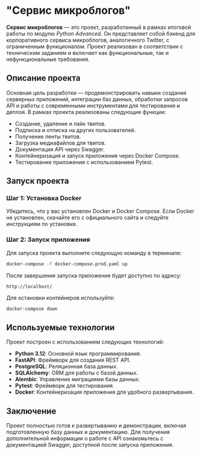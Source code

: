 # "Сервис микроблогов"

**Сервис микроблогов** — это проект, разработанный в рамках итоговой работы по модулю *Python Advanced*. Он представляет собой бэкенд для корпоративного сервиса микроблогов, аналогичного Twitter, с ограниченным функционалом. Проект реализован в соответствии с техническим заданием и включает как функциональные, так и нефункциональные требования.

## Описание проекта

Основная цель разработки — продемонстрировать навыки создания серверных приложений, интеграции баз данных, обработки запросов API и работы с современными инструментами для тестирования и деплоя. В рамках проекта реализованы следующие функции:

- Создание, удаление и лайк твитов.
- Подписка и отписка на других пользователей.
- Получение ленты твитов.
- Загрузка медиафайлов для твитов.
- Документация API через Swagger.
- Контейнеризация и запуск приложения через Docker Compose.
- Тестирование приложения с использованием Pytest.

## Запуск проекта

### Шаг 1: Установка Docker

Убедитесь, что у вас установлен Docker и Docker Compose. Если Docker не установлен, скачайте его с официального сайта и следуйте инструкциям по установке.

### Шаг 2: Запуск приложения

Для запуска проекта выполните следующую команду в терминале:

```bash
docker-compose -f docker-compose.prod.yaml up
```

После завершения запуска приложение будет доступно по адресу:

```
http://localhost/
```

Для остановки контейнеров используйте:

```bash
docker-compose down
```

## Используемые технологии

Проект построен с использованием следующих технологий:

- **Python 3.12**: Основной язык программирования.
- **FastAPI**: Фреймворк для создания REST API.
- **PostgreSQL**: Реляционная база данных.
- **SQLAlchemy**: ORM для работы с базой данных.
- **Alembic**: Управление миграциями базы данных.
- **Pytest**: Фреймворк для тестирования.
- **Docker**: Контейнеризация приложения для удобного развертывания.

## Заключение

Проект полностью готов к развертыванию и демонстрации, включая подготовленную базу данных и документацию. Для получения дополнительной информации о работе с API ознакомьтесь с документацией Swagger, доступной после запуска приложения.
